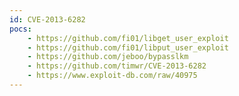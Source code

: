 ```yaml
---
id: CVE-2013-6282
pocs:
    - https://github.com/fi01/libget_user_exploit
    - https://github.com/fi01/libput_user_exploit
    - https://github.com/jeboo/bypasslkm
    - https://github.com/timwr/CVE-2013-6282
    - https://www.exploit-db.com/raw/40975
---
```

